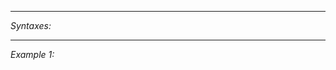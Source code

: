 


---
*Syntaxes:*

<!-- [] call `BIN_fnc_exitSites` -->

---
*Example 1:*

<!-- 
```sqf
[] call BIN_fnc_exitSites;
``` -->